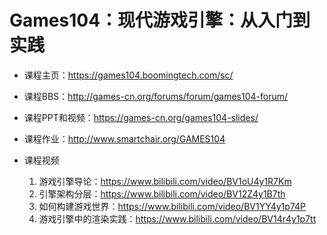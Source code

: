 # Games104：现代游戏引擎：从入门到实践

+ 课程主页：https://games104.boomingtech.com/sc/

+ 课程BBS：http://games-cn.org/forums/forum/games104-forum/

+ 课程PPT和视频：https://games-cn.org/games104-slides/

+ 课程作业：http://www.smartchair.org/GAMES104

+ 课程视频
  1. 游戏引擎导论：https://www.bilibili.com/video/BV1oU4y1R7Km
  2. 引擎架构分层：https://www.bilibili.com/video/BV12Z4y1B7th
  3. 如何构建游戏世界：https://www.bilibili.com/video/BV1YY4y1p74P
  4. 游戏引擎中的渲染实践：https://www.bilibili.com/video/BV14r4y1p7tt

